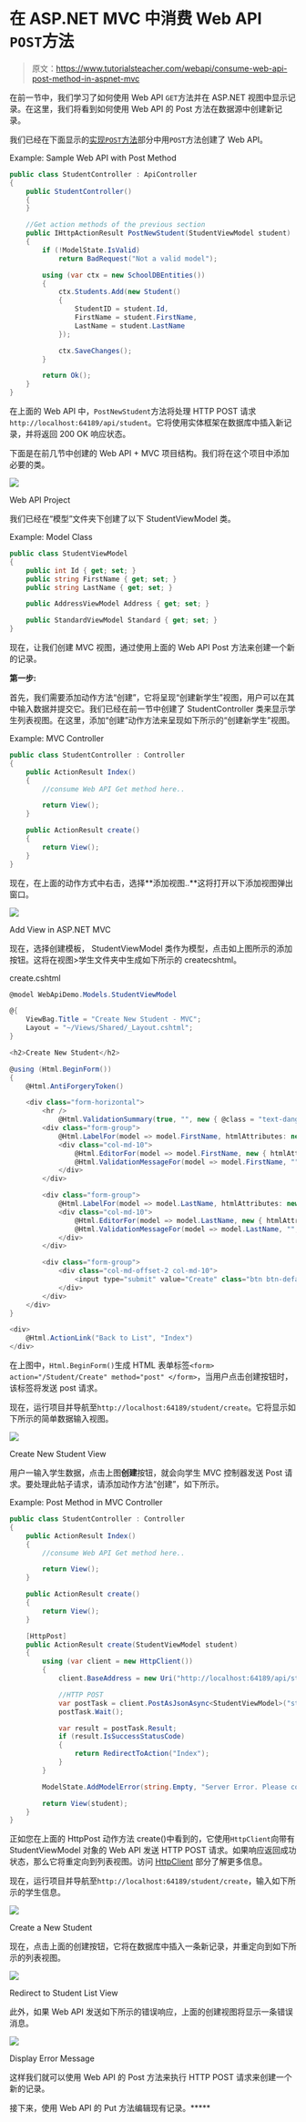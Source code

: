 # 在 ASP.NET MVC 中消费 Web API `POST`方法

> 原文：<https://www.tutorialsteacher.com/webapi/consume-web-api-post-method-in-aspnet-mvc>

在前一节中，我们学习了如何使用 Web API `GET`方法并在 ASP.NET 视图中显示记录。在这里，我们将看到如何使用 Web API 的 Post 方法在数据源中创建新记录。

我们已经在下面显示的[实现`POST`方法](/webapi/implement-post-method-in-web-api)部分中用`POST`方法创建了 Web API。

Example: Sample Web API with Post Method 

```cs
public class StudentController : ApiController
{
    public StudentController()
    {
    }

    //Get action methods of the previous section
    public IHttpActionResult PostNewStudent(StudentViewModel student)
    {
        if (!ModelState.IsValid)
            return BadRequest("Not a valid model");

        using (var ctx = new SchoolDBEntities())
        {
            ctx.Students.Add(new Student()
            {
                StudentID = student.Id,
                FirstName = student.FirstName,
                LastName = student.LastName
            });

            ctx.SaveChanges();
        }

        return Ok();
    }
} 
```

在上面的 Web API 中，`PostNewStudent`方法将处理 HTTP POST 请求`http://localhost:64189/api/student`。它将使用实体框架在数据库中插入新记录，并将返回 200 OK 响应状态。

下面是在前几节中创建的 Web API + MVC 项目结构。我们将在这个项目中添加必要的类。

[![](img/d214951e5335b3ef2b27e6bac4acf8ae.png)](../../Content/images/webapi/project-structure.png)

Web API Project



我们已经在“模型”文件夹下创建了以下 StudentViewModel 类。

Example: Model Class 

```cs
public class StudentViewModel
{
    public int Id { get; set; }
    public string FirstName { get; set; }
    public string LastName { get; set; }

    public AddressViewModel Address { get; set; }

    public StandardViewModel Standard { get; set; }
} 
```

现在，让我们创建 MVC 视图，通过使用上面的 Web API Post 方法来创建一个新的记录。

**第一步:**

首先，我们需要添加动作方法“创建”，它将呈现“创建新学生”视图，用户可以在其中输入数据并提交它。我们已经在前一节中创建了 StudentController 类来显示学生列表视图。在这里，添加“创建”动作方法来呈现如下所示的“创建新学生”视图。

Example: MVC Controller 

```cs
public class StudentController : Controller
{
    public ActionResult Index()
    {
        //consume Web API Get method here.. 

        return View();
    }

    public ActionResult create()
    {
        return View();
    }
} 
```

现在，在上面的动作方式中右击，选择**添加视图..**这将打开以下添加视图弹出窗口。

[![](img/d84a18156da04048f7edcac0346c241a.png)](../../Content/images/webapi/add-create-view.png)

Add View in ASP.NET MVC



现在，选择创建模板， StudentViewModel 类作为模型，点击如上图所示的添加按钮。这将在视图>学生文件夹中生成如下所示的 createcshtml。

create.cshtml 

```cs
@model WebApiDemo.Models.StudentViewModel

@{
    ViewBag.Title = "Create New Student - MVC";
    Layout = "~/Views/Shared/_Layout.cshtml";
}

<h2>Create New Student</h2>

@using (Html.BeginForm()) 
{
    @Html.AntiForgeryToken()

    <div class="form-horizontal">
        <hr />
            @Html.ValidationSummary(true, "", new { @class = "text-danger" })
        <div class="form-group">
            @Html.LabelFor(model => model.FirstName, htmlAttributes: new { @class = "control-label col-md-2" })
            <div class="col-md-10">
                @Html.EditorFor(model => model.FirstName, new { htmlAttributes = new { @class = "form-control" } })
                @Html.ValidationMessageFor(model => model.FirstName, "", new { @class = "text-danger" })
            </div>
        </div>

        <div class="form-group">
            @Html.LabelFor(model => model.LastName, htmlAttributes: new { @class = "control-label col-md-2" })
            <div class="col-md-10">
                @Html.EditorFor(model => model.LastName, new { htmlAttributes = new { @class = "form-control" } })
                @Html.ValidationMessageFor(model => model.LastName, "", new { @class = "text-danger" })
            </div>
        </div>

        <div class="form-group">
            <div class="col-md-offset-2 col-md-10">
                <input type="submit" value="Create" class="btn btn-default" />
            </div>
        </div>
    </div>
}

<div>
    @Html.ActionLink("Back to List", "Index")
</div>
```

在上图中，`Html.BeginForm()`生成 HTML 表单标签`<form> action="/Student/Create" method="post" </form>`，当用户点击创建按钮时，该标签将发送 post 请求。

现在，运行项目并导航至`http://localhost:64189/student/create`。它将显示如下所示的简单数据输入视图。

[![](img/5426e028943e13dc09656f531e60334e.png)](../../Content/images/webapi/create-new-student-ui.png)

Create New Student View



用户一输入学生数据，点击上图**创建**按钮，就会向学生 MVC 控制器发送 Post 请求。要处理此帖子请求，请添加动作方法“创建”，如下所示。

Example: Post Method in MVC Controller 

```cs
public class StudentController : Controller
{
    public ActionResult Index()
    {
        //consume Web API Get method here.. 

        return View();
    }

    public ActionResult create()
    {
        return View();
    }

    [HttpPost]
    public ActionResult create(StudentViewModel student)
    {
        using (var client = new HttpClient())
        {
            client.BaseAddress = new Uri("http://localhost:64189/api/student");

            //HTTP POST
            var postTask = client.PostAsJsonAsync<StudentViewModel>("student", student);
            postTask.Wait();

            var result = postTask.Result;
            if (result.IsSuccessStatusCode)
            {
                return RedirectToAction("Index");
            }
        }

        ModelState.AddModelError(string.Empty, "Server Error. Please contact administrator.");

        return View(student);
    }
} 
```

正如您在上面的 HttpPost 动作方法 create()中看到的，它使用`HttpClient`向带有 StudentViewModel 对象的 Web API 发送 HTTP POST 请求。如果响应返回成功状态，那么它将重定向到列表视图。访问 [HttpClient](/webapi/consuming-web-api-in-dotnet-using-httpclient) 部分了解更多信息。

现在，运行项目并导航至`http://localhost:64189/student/create`，输入如下所示的学生信息。

[![](img/201219a82a3b88bf6bbaa07437a11cb5.png)](../../Content/images/webapi/post-record.png)

Create a New Student



现在，点击上面的创建按钮，它将在数据库中插入一条新记录，并重定向到如下所示的列表视图。

[![](img/332558e98f3f6a21a637e4afee3168c8.png)](../../Content/images/webapi/list-view.png)

Redirect to Student List View



此外，如果 Web API 发送如下所示的错误响应，上面的创建视图将显示一条错误消息。

[![](img/e5ca225b8eb921a0449d07069773d9ca.png)](../../Content/images/webapi/error-message-in-post-view.png)

Display Error Message



这样我们就可以使用 Web API 的 Post 方法来执行 HTTP POST 请求来创建一个新的记录。

接下来，使用 Web API 的 Put 方法编辑现有记录。*****